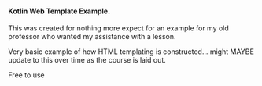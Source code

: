 #### Kotlin Web Template Example.


This was created for nothing more expect for an example for my old professor who wanted my assistance with a lesson.

Very basic example of how HTML templating is constructed... might MAYBE update to this over time as the course is laid out.

Free to use 